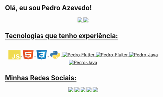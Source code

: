 ## Olá, eu sou Pedro Azevedo!

<div align="center">
  <a href="https://github.com/pedro-azevedo3">
  <img height="180em" src="https://github-readme-stats.vercel.app/api?username=pedro-azevedo3&show_icons=true&theme=highcontrast"ra&include_all_commits=true&count_private=true"/>
  <img height="180em" src="https://github-readme-stats.vercel.app/api/top-langs/?username=pedro-azevedo3&layout=compact&langs_count=7&theme=highcontrast"/>
</div>

## Tecnologias que tenho experiência:
<div align="center" style="display: inline_block"><br>
  <img align="center" alt="Pedro-Js" height="30" width="40" src="https://raw.githubusercontent.com/devicons/devicon/master/icons/javascript/javascript-plain.svg">
  <img align="center" alt="Pedro-HTML" height="30" width="40" src="https://raw.githubusercontent.com/devicons/devicon/master/icons/html5/html5-original.svg">
  <img align="center" alt="Pedro-CSS" height="30" width="40" src="https://raw.githubusercontent.com/devicons/devicon/master/icons/css3/css3-original.svg">
  <img align="center" alt="Pedro-Python" height="30" width="40" src="https://raw.githubusercontent.com/devicons/devicon/master/icons/python/python-original.svg">
  <img align="center" alt="Pedro-Flutter" height="30" width="40" src="https://cdn.jsdelivr.net/gh/devicons/devicon/icons/flutter/flutter-original.svg" />
  <img align="center" alt="Pedro-Flutter" height="30" width="40" src="https://cdn.jsdelivr.net/gh/devicons/devicon/icons/dart/dart-original.svg" />
  <img align="center" alt="Pedro-Java" height="30" width="40" src="https://cdn.jsdelivr.net/gh/devicons/devicon/icons/java/java-original.svg" />
  <img align="center" alt="Pedro-Java" height="30" width="40" src="https://cdn.jsdelivr.net/gh/devicons/devicon/icons/angularjs/angularjs-original.svg" />                                                                                                                                        
          
</div>

## Minhas Redes Sociais:

<div align="center">
  <a href="https://www.youtube.com/channel/UC2Uu2U_OLNM8tGtG2zEGaow" target="_blank"><img src="https://img.shields.io/badge/YouTube-FF0000?style=for-the-badge&logo=youtube&logoColor=white" target="_blank"></a>
  <a href="https://www.instagram.com/devpedroazevedo/" target="_blank"><img src="https://img.shields.io/badge/-Instagram-%23E4405F?style=for-the-badge&logo=instagram&logoColor=white" target="_blank"></a>
 <a href="https://discordapp.com/users/329384939885953024" target="_blank"><img src="https://img.shields.io/badge/Discord-7289DA?style=for-the-badge&logo=discord&logoColor=white" target="_blank"></a> 
  <a href = "mailto:pedroazevedoteixeiracontato@gmail.com"><img src="https://img.shields.io/badge/-Gmail-%23333?style=for-the-badge&logo=gmail&logoColor=white" target="_blank"></a>
  <a href="https://www.linkedin.com/in/pedro-azevedo-teixeira-2031a4237/" target="_blank"><img src="https://img.shields.io/badge/-LinkedIn-%230077B5?style=for-the-badge&logo=linkedin&logoColor=white" target="_blank"></a> 
</div>
